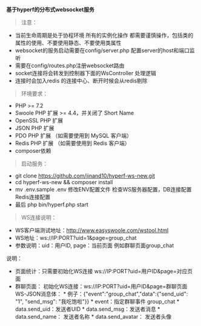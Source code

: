 **基于hyperf的分布式websocket服务**

> 注意：
* 当前生命周期是处于协程环境 所有的实例化操作 都需要谨慎操作，包括类的属性的使用、不要使用静态、不要使用类属性
* websocket的服务启动需要在config/server.php 配置server的host和端口监听
* 需要在config/routes.php注册websocket路由
* socket连接将会转发到控制器下面的WsController 处理逻辑
* 连接时会加入redis 的连接中心、断开时候会从redis剔除

> 环境要求：
* PHP >= 7.2
* Swoole PHP 扩展 >= 4.4，并关闭了 Short Name
* OpenSSL PHP 扩展
* JSON PHP 扩展
* PDO PHP 扩展 （如需要使用到 MySQL 客户端）
* Redis PHP 扩展 （如需要使用到 Redis 客户端）
* composer依赖

> 启动服务：
* git clone https://github.com/jinand10/hyperf-ws-new.git 
* cd hyperf-ws-new && composer install
* mv .env.sample .env 修改ENV配置文件 检查WS服务器配置，DB连接配置 Redis连接配置
* 最后 php bin/hyperf.php start

> WS连接说明：
* WS客户端测试地址：http://www.easyswoole.com/wstool.html
* WS地址：ws://IP:PORT?uid=1&page=group_chat
* 参数说明：uid：用户ID, page：当前页面 例如群聊页面group_chat

说明：
* 页面统计：只需要初始化WS连接 ws://IP:PORT?uid=用户ID&page=对应页面
* 群聊页面：
    初始化WS连接：ws://IP:PORT?uid=用户ID&page=群聊页面
    WS-JSON消息体：
        * 例子：{"event":"group_chat","data":{"send_uid": "1", "send_msg": "我吃饱啦"}}
        * event：指定群聊事件 group_chat
        * data.send_uid：发送者UID
        * data.send_msg：发送者消息
        * data.send_name： 发送者名称
        * data.send_avatar： 发送者头像

    

